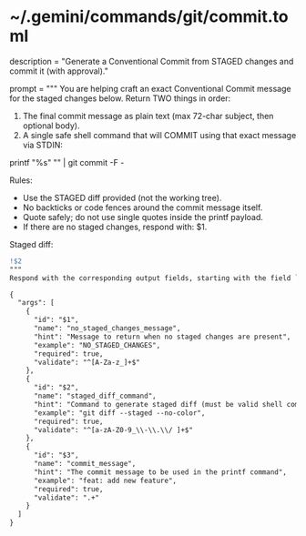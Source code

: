 # ~/.gemini/commands/git/commit.toml
description = "Generate a Conventional Commit from STAGED changes and commit it (with approval)."

prompt = """
You are helping craft an exact Conventional Commit message for the staged changes below.
Return TWO things in order:

1) The final commit message as plain text (max 72-char subject, then optional body).
2) A single safe shell command that will COMMIT using that exact message via STDIN:

printf "%s" "<PASTE THE EXACT MESSAGE ABOVE>" | git commit -F -

Rules:
- Use the STAGED diff provided (not the working tree).
- No backticks or code fences around the commit message itself.
- Quote safely; do not use single quotes inside the printf payload.
- If there are no staged changes, respond with: $1.

Staged diff:
```diff
!$2
"""
Respond with the corresponding output fields, starting with the field `[[ ## reasoning ## ]]`, then `[[ ## template_markdown ## ]]`, and then ending with the marker for `[[ ## completed ## ]]`.

{
  "args": [
    {
      "id": "$1",
      "name": "no_staged_changes_message",
      "hint": "Message to return when no staged changes are present",
      "example": "NO_STAGED_CHANGES",
      "required": true,
      "validate": "^[A-Za-z_]+$"
    },
    {
      "id": "$2",
      "name": "staged_diff_command",
      "hint": "Command to generate staged diff (must be valid shell command)",
      "example": "git diff --staged --no-color",
      "required": true,
      "validate": "^[a-zA-Z0-9_\\-\\.\\/ ]+$"
    },
    {
      "id": "$3",
      "name": "commit_message",
      "hint": "The commit message to be used in the printf command",
      "example": "feat: add new feature",
      "required": true,
      "validate": ".+"
    }
  ]
}
